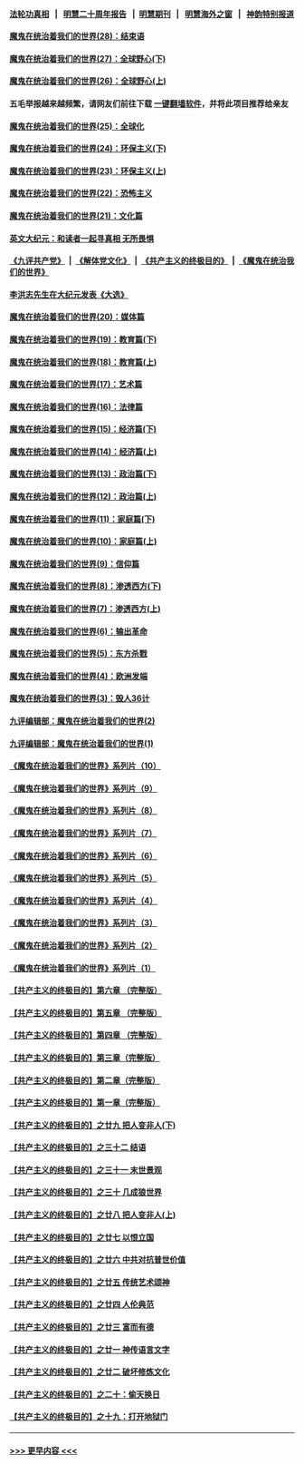 #### [法轮功真相](https://github.com/gfw-breaker/truth/blob/master/README.md?t=0) &nbsp;&nbsp;|&nbsp;&nbsp; [明慧二十周年报告](https://github.com/gfw-breaker/mh-reports/blob/master/README.md?t=0) &nbsp;&nbsp;|&nbsp;&nbsp;[明慧期刊](https://github.com/gfw-breaker/mh-qikan) &nbsp;&nbsp;|&nbsp;&nbsp; [明慧海外之窗](https://github.com/gfw-breaker/mh-news/blob/master/README.md?t=0) &nbsp;&nbsp;|&nbsp;&nbsp; [神韵特别报道](https://github.com/gfw-breaker/mh-news/blob/master/shenyun.md?t=0)
#### [魔鬼在统治着我们的世界(28)：结束语](../pages/nsc422/n10936246.md?t=07032351) 
#### [魔鬼在统治着我们的世界(27)：全球野心(下)](../pages/nsc422/n10928319.md?t=07032351) 
#### [魔鬼在统治着我们的世界(26)：全球野心(上)](../pages/nsc422/n10900318.md?t=07032351) 
#### 五毛举报越来越频繁，请网友们前往下载 [一键翻墙软件](https://github.com/gfw-breaker/ssr-accounts)，并将此项目推荐给亲友
#### [魔鬼在统治着我们的世界(25)：全球化](../pages/nsc422/n10788205.md?t=07032351) 
#### [魔鬼在统治着我们的世界(24)：环保主义(下)](../pages/nsc422/n10695307.md?t=07032351) 
#### [魔鬼在统治着我们的世界(23)：环保主义(上)](../pages/nsc422/n10688613.md?t=07032351) 
#### [魔鬼在统治着我们的世界(22)：恐怖主义](../pages/nsc422/n10614727.md?t=07032351) 
#### [魔鬼在统治着我们的世界(21)：文化篇](../pages/nsc422/n10597706.md?t=07032351) 
#### [英文大纪元：和读者一起寻真相 无所畏惧](../pages/nsc422/n12542027.md?t=07032351) 
#### [《九评共产党》](https://github.com/begood0513/9ping.md/blob/master/README.md) &nbsp;|&nbsp; [《解体党文化》](../../../../jtdwh.md/blob/master/README.md)  &nbsp;|&nbsp; [《共产主义的终极目的》](../../../../gczydzjmd.md/blob/master/README.md) &nbsp;|&nbsp; [《魔鬼在统治我们的世界》](../../../../mgztzwmdsj.md/blob/master/README.md) 
#### [李洪志先生在大纪元发表《大选》](../pages/nsc422/n12534746.md?t=07032351) 
#### [魔鬼在统治着我们的世界(20)：媒体篇](../pages/nsc422/n10586579.md?t=07032351) 
#### [魔鬼在统治着我们的世界(19)：教育篇(下)](../pages/nsc422/n10564808.md?t=07032351) 
#### [魔鬼在统治着我们的世界(18)：教育篇(上)](../pages/nsc422/n10526970.md?t=07032351) 
#### [魔鬼在统治着我们的世界(17)：艺术篇](../pages/nsc422/n10499093.md?t=07032351) 
#### [魔鬼在统治着我们的世界(16)：法律篇](../pages/nsc422/n10485969.md?t=07032351) 
#### [魔鬼在统治着我们的世界(15)：经济篇(下)](../pages/nsc422/n10469975.md?t=07032351) 
#### [魔鬼在统治着我们的世界(14)：经济篇(上)](../pages/nsc422/n10457370.md?t=07032351) 
#### [魔鬼在统治着我们的世界(13)：政治篇(下)](../pages/nsc422/n10448270.md?t=07032351) 
#### [魔鬼在统治着我们的世界(12)：政治篇(上)](../pages/nsc422/n10444576.md?t=07032351) 
#### [魔鬼在统治着我们的世界(11)：家庭篇(下)](../pages/nsc422/n10440961.md?t=07032351) 
#### [魔鬼在统治着我们的世界(10)：家庭篇(上)](../pages/nsc422/n10435448.md?t=07032351) 
#### [魔鬼在统治着我们的世界(9)：信仰篇](../pages/nsc422/n10432159.md?t=07032351) 
#### [魔鬼在统治着我们的世界(8)：渗透西方(下)](../pages/nsc422/n10429603.md?t=07032351) 
#### [魔鬼在统治着我们的世界(7)：渗透西方(上)](../pages/nsc422/n10426013.md?t=07032351) 
#### [魔鬼在统治着我们的世界(6)：输出革命](../pages/nsc422/n10421536.md?t=07032351) 
#### [魔鬼在统治着我们的世界(5)：东方杀戮](../pages/nsc422/n10417707.md?t=07032351) 
#### [魔鬼在统治着我们的世界(4)：欧洲发端](../pages/nsc422/n10414890.md?t=07032351) 
#### [魔鬼在统治着我们的世界(3)：毁人36计](../pages/nsc422/n10411583.md?t=07032351) 
#### [九评编辑部：魔鬼在统治着我们的世界(2)](../pages/nsc422/n10410036.md?t=07032351) 
#### [九评编辑部：魔鬼在统治着我们的世界(1)](../pages/nsc422/n10406825.md?t=07032351) 
#### [《魔鬼在统治着我们的世界》系列片（10）](../pages/nsc422/n12292670.md?t=07032351) 
#### [《魔鬼在统治着我们的世界》系列片（9）](../pages/nsc422/n12290859.md?t=07032351) 
#### [《魔鬼在统治着我们的世界》系列片（8）](../pages/nsc422/n12287445.md?t=07032351) 
#### [《魔鬼在统治着我们的世界》系列片（7）](../pages/nsc422/n12283425.md?t=07032351) 
#### [《魔鬼在统治着我们的世界》系列片（6）](../pages/nsc422/n12282314.md?t=07032351) 
#### [《魔鬼在统治着我们的世界》系列片（5）](../pages/nsc422/n12281419.md?t=07032351) 
#### [《魔鬼在统治着我们的世界》系列片（4）](../pages/nsc422/n12274024.md?t=07032351) 
#### [《魔鬼在统治着我们的世界》系列片（3）](../pages/nsc422/n12271322.md?t=07032351) 
#### [《魔鬼在统治着我们的世界》系列片（2）](../pages/nsc422/n12269049.md?t=07032351) 
#### [《魔鬼在统治着我们的世界》系列片（1）](../pages/nsc422/n12267575.md?t=07032351) 
#### [【共产主义的终极目的】第六章 （完整版）](../pages/nsc422/n11428913.md?t=07032351) 
#### [【共产主义的终极目的】第五章 （完整版）](../pages/nsc422/n11428912.md?t=07032351) 
#### [【共产主义的终极目的】第四章 （完整版）](../pages/nsc422/n11428907.md?t=07032351) 
#### [【共产主义的终极目的】第三章（完整版）](../pages/nsc422/n11428848.md?t=07032351) 
#### [【共产主义的终极目的】第二章（完整版）](../pages/nsc422/n11428831.md?t=07032351) 
#### [【共产主义的终极目的】第一章（完整版）](../pages/nsc422/n11417651.md?t=07032351) 
#### [【共产主义的终极目的】之廿九 把人变非人(下)](../pages/nsc422/n11344140.md?t=07032351) 
#### [【共产主义的终极目的】之三十二 结语](../pages/nsc422/n11360535.md?t=07032351) 
#### [【共产主义的终极目的】之三十一 末世景观](../pages/nsc422/n11351129.md?t=07032351) 
#### [【共产主义的终极目的】之三十 几成狼世界](../pages/nsc422/n11348280.md?t=07032351) 
#### [【共产主义的终极目的】之廿八 把人变非人(上)](../pages/nsc422/n11340492.md?t=07032351) 
#### [【共产主义的终极目的】之廿七 以恨立国](../pages/nsc422/n11336944.md?t=07032351) 
#### [【共产主义的终极目的】之廿六 中共对抗普世价值](../pages/nsc422/n11324785.md?t=07032351) 
#### [【共产主义的终极目的】之廿五 传统艺术颂神](../pages/nsc422/n11296396.md?t=07032351) 
#### [【共产主义的终极目的】之廿四 人伦典范](../pages/nsc422/n11296397.md?t=07032351) 
#### [【共产主义的终极目的】之廿三 富而有德](../pages/nsc422/n11283598.md?t=07032351) 
#### [【共产主义的终极目的】之廿一 神传语言文字](../pages/nsc422/n11263265.md?t=07032351) 
#### [【共产主义的终极目的】之廿二 破坏修炼文化](../pages/nsc422/n11245728.md?t=07032351) 
#### [【共产主义的终极目的】之二十：偷天换日](../pages/nsc422/n11238846.md?t=07032351) 
#### [【共产主义的终极目的】之十九：打开地狱门](../pages/nsc422/n11206376.md?t=07032351) 

----
#### [ >>> 更早内容 <<< ](../indexes/nsc422-earlier.md)
